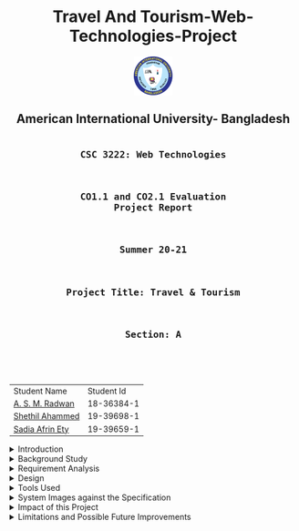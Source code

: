 <h1  align="center">Travel And Tourism-Web-Technologies-Project</h1>
 <section>
<center>
<table align="center" >
                  <p  align="center"><img src="https://github.com/radwanromy/Three.js-WebGL-3D-website-project-By-A_S_M_Radwan/blob/master/aiub.png" class="w3-round"  align="center"></p>
                                                <h2  align="center">American International University- Bangladesh</h2>
<pre>
<h3 align="center">CSC 3222: Web Technologies</h3>
<h3 align="center">CO1.1 and CO2.1 Evaluation
Project Report</h3>
<h3 align="center">Summer 20-21</h3>
<h3 align="center">Project Title: Travel & Tourism</h3>
<h3 align="center">Section: A</h3>
<br>
<tr><td>
Student Name
</td>
<td>
 Student Id
</td></tr>
<tr><td>
	<a href="https://github.com/radwanromy" >A. S. M. Radwan</a>
</td>
<td>
18-36384-1
</td></tr>
<tr><td>
	<a href="https://github.com/Shethil" >Shethil Ahammed	</a>
</td>
<td>
  19-39698-1
</td></tr>
<tr><td>
	<a href="https://github.com/sadia-ety" >Sadia Afrin Ety  	</a>
</td>
<td>
19-39659-1
</td></tr>
</td></tr>
</table>
</center>
</section>
</pre>
<details>
<summary>
 Introduction
</summary>
 Modern life has become hectic, surrounded by so many 
responsibilities. Fulfilling those responsibilities life becomes 
monotonous. To restore energy and get sometime out of this 
gloomy, busy life people want to get lost in the serenity of 
mother-nature. Hence, they like to travel. But when it comes to 
travelling, there comes so many things to be considered –
which place to go, is it safe, how much time will it take to go, 
what are the available transport systems, are there any hotels 
to stay, how much do they cost, which are the tourist spots, etc. 
People want to go for travelling to be relieved from stress, but 
they become more stressed when planning for a tour. So, the 
main objective of our system is to give all the necessary 
information about the places and make necessary 
arrangements such as, transportations, hotel booking, rent-vehicles facilities to go around the places. Our goal is to ensure that 
the user doesn’t have to go through any hassle and enjoy their 
trip fully.
</details>
<details>
<summary>
Background Study
</summary>

This is a system to ease the planning of 
tour for a user. If a user is not already a member he needs to 
sign up, otherwise he signs in with his email and password. The 
system checks user’s email and password. If the email and 
password is correct then the user goes to the homepage of the 
system, otherwise the system prompt an error message saying, 
“Incorrect Password!” If a user forgets his password, he can
recover his password by clicking on “Forgot Password” section. 
An email with password recovery is sent to user’s email address 
by the system in order to retrieve the password. In the 
homepage, a user can search for a place by division or by 
popularity or by name. System provides the details of the place 
that user searched, with descriptions, photos and reviews by 
other users who already visited it. A user can mark the place as 
interested by tapping a star sign by the place name. This will 
help the user to get notified with new reviews or photos about 
the place. If a user want make a booking for a place of his 
choice, he can tap on the booking option and a new page for 
booking will pop up. In the booking page, a user can choose the 
time when he wants to visit the place, how many days will he 
stay there etc. A user needs to select a transport system which 
can a bus or a train or a private car or by air. Then he needs to 
select his preferable options to book a hotel either only rooms 
or rooms and foods. After fulfilling all the details a receipt 
showing costs will pop up. User can make the payment by 
online banking. 
</details>
<details>
<summary>
Requirement Analysis
</summary>
	<pre>


<details>
<summary>
User Category
</summary>



There are n-types of Users here. They are:

•	Customer\User Account,<br>
•	Travel Agency Admin, <br>
•	Hotel System Admin, and <br>
•	Vehicles Rental Service Provider.<br>
</details>

<details>
<summary>
Feature List
</summary>

<details>
<summary>
Customer\User Account
</summary>

	
In this project the “Customer\User Account” has the following features:
1)	Can sign up as a customer.
2)	Can login as a customer.
3)	Can see all of our facilities.
4)	Can buy tickets for travel.
5)	Can search places.
6)	Can contact with us using contact form.
7)	Can update their profile.
8)	Can show history.
9)	Can register for hotels according to level.
10)	Can register for hotel rooms based on duration.
11)	Can register for hotel room with many facilities or without. 
12)	Can rent vehicles. 
13)	Can see people’s ratings on specific places.
14)	Can rate their journey.
15)	Can log out from the system.

</details>

<details>
<summary>
Travel Agency Admin
</summary>

In this project the “Travel Agency Admin” has the following features:
1)	Can login as an admin.
2)	Can add new trip information along with the route.
3)	Can add travel period facilities.
4)	Can add seat details.
5)	Can perform customer registration to buy tickets.
6)	Can book seats for customers.
7)	Can check all customer details and their history.
8)	Can add employee to their system.
9)	Can see employee details.
10)	Can delete employee.
11)	Can set reservation.
12)	Can add trip seat info with customer details.
13)	Can remove customer information 
14)	Can see whole history of their customer with agency.
15)	Can log out of from the system.
</details>

<details>
<summary>
Hotel System Admin
</summary>
In this project the “Hotel System Admin” has the following features:<br><br>
1)	Can login as an admin.<br>
2)	Can add new hotels information.<br>
3)	Can add hotels according to level.<br>
4)	Can add rooms based on duration.<br>
5)	Can add room with many facilities or without. <br>
6)	Can set hotels in system according to place and levels.<br>
7)	Can perform customer registration.<br>
8)	Can check in customers to their hotel.<br>
9)	Can check out customers from their hotel.<br>
10)	Can check all customer details (In hotel customers and checkout customers).<br>
11)	Can add employee to their system.<br>
12)	Can see employee details.<br>
13)	Can delete employee.<br>
14)	Can see whole history of their customer in hotels.<br>
15)	Can log out from the system.<br>
</details>

<details>
<summary>
Vehicles Rental Service Provider
</summary>
In this project the “Vehicles Rental Service Provider” has the following features:<br><br>
1)	Can login as an admin.<br>
2)	Can add new vehicles information.<br>
3)	Can add seat information according to vehicles.<br>
4)	Can add vehicles facilities information.<br>
5)	Can perform customer registration to rent vehicles.<br>
6)	Can book vehicles for customers.<br>
7)	Can check all customer details and their history.<br>
8)	Can add employee to their system.<br>
9)	Can see employee details.<br>
10)	Can delete employee.<br>
11)	Can set reservation for rent.<br>
12)	Can add vehicles rent info with customer details.<br>
13)	Can remove customer information. <br>
14)	Can see whole history of their customer with agency.<br>
15)	Can log out of from the system.<br>
</details>
</details>
</details>
<details> 
<summary>
Design
</summary>

Draw an entity diagram of your project here. 
	
![fghfghfgh](https://user-images.githubusercontent.com/50805604/124064398-7b8fdb00-da56-11eb-85de-837778785729.png)
![Captsdefwarefewrfewrfewrferferure](https://user-images.githubusercontent.com/50805604/124064196-1cca6180-da56-11eb-8961-e094ebd09009.JPG)
![208586568_1490051264708872_2078800307963095179_n](https://user-images.githubusercontent.com/50805604/124064286-41bed480-da56-11eb-827f-1a434422b4e9.jpg)
![200208245_862814507693268_426094989368035440_n](https://user-images.githubusercontent.com/50805604/124064318-51d6b400-da56-11eb-8359-506a1c5e73b9.jpg)

</details>






<details>
<summary>
Tools Used
</summary>




To develop this project, we have used the following:<br>

•	Microsoft Word<br>
•	Smart Draw<br>
•	Snipping Tool<br>
•	PHP<br>
•	HTML<br>
•	Microsoft Word<br>
•	Smart Draw<br>
•	Snipping Tool<br>
•	Brackets<br>
•	Xampp<br>
•	VS code<br>
•	Microsoft Edge<br>
•	Chrome<br>
</details>

<details>
<summary>
System Images against the Specification
</summary>	
Give a screen shot of some GUIs (Midterm project) and write a very small description (Maximum 40 words) for each of the GUIs.

	![Captdcfsdfcadfcwsedfure](https://user-images.githubusercontent.com/50805604/124065421-9e22f380-da58-11eb-917e-bbce7268db0f.JPG)
![Captqwdergsrtghryhryghure](https://user-images.githubusercontent.com/50805604/124065433-a54a0180-da58-11eb-8e0a-71bdaa2d3619.JPG)
![Captdfgdfgdgedgure](https://user-images.githubusercontent.com/50805604/124065441-a8dd8880-da58-11eb-8335-999c86cea5e2.JPG)

	
</details>
<details>
<summary>
Impact of this Project
</summary>
With the evolving society and the increasing access to the internet nowadays it’s much easier and cost efficient to provide services to customers through different apps. Below are some of the crucial importance pointed out:<br>
1.	 Easy access for the customers<br>
2.	Easy account creation and online updates<br>
3.	Live travel advice<br>
4.	Receiving travel information online.<br>
5.	Secured services<br>
</details>
<details>
<summary>
Limitations and Possible Future Improvements
</summary>
	
Since we are at the beginning level so there are some limitation in our project.Those limitations will be accomplished over time.We can add
some features to improve our project.We can add some features for user like:<br>
1. Special offer <br>
2. Family package<br>
3. Single package <br>
4. Holiday plan<br>
<br>
We can add more details about toruism place & can improve our Home Page.We can open a suggestion section where user can suggested us their requirements,
We will review their suggestions & if their requirements are valid then we will work on this, By this we can improve our project in future.<br>

</details>


